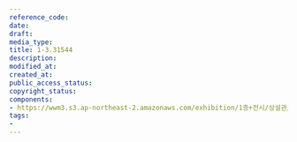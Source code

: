 ```yaml
---
reference_code: 
date: 
draft: 
media_type: 
title: 1-3.31544
description: 
modified_at: 
created_at: 
public_access_status: 
copyright_status: 
components:
- https://wwm3.s3.ap-northeast-2.amazonaws.com/exhibition/1층+전시/상설관/상설관1+왼편/1-3.31544.jpg
tags:
- 
---
```

